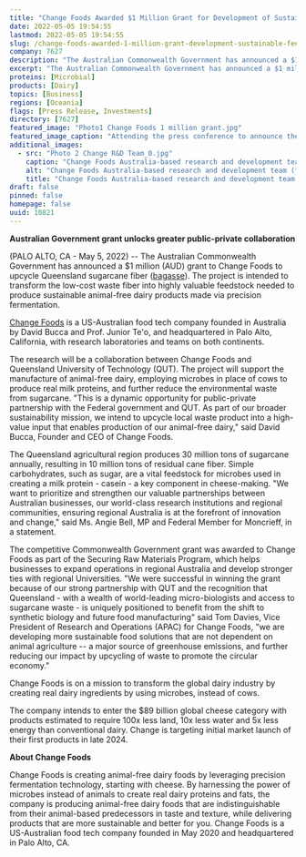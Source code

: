 ```yaml
---
title: "Change Foods Awarded $1 Million Grant for Development of Sustainable Feedstock for Animal-Free Dairy"
date: 2022-05-05 19:54:55
lastmod: 2022-05-05 19:54:55
slug: /change-foods-awarded-1-million-grant-development-sustainable-feedstock-animal-free-dairy
company: 7627
description: "The Australian Commonwealth Government has announced a $1 million (AUD) grant to Change Foods to upcycle Queensland sugarcane fiber (bagasse). The project is intended to transform the low-cost waste fiber into highly valuable feedstock needed to produce sustainable animal-free dairy products made via precision fermentation."
excerpt: "The Australian Commonwealth Government has announced a $1 million (AUD) grant to Change Foods to upcycle Queensland sugarcane fiber (bagasse). The project is intended to transform the low-cost waste fiber into highly valuable feedstock needed to produce sustainable animal-free dairy products made via precision fermentation."
proteins: [Microbial]
products: [Dairy]
topics: [Business]
regions: [Oceania]
flags: [Press Release, Investments]
directory: [7627]
featured_image: "Photo1 Change Foods 1 million grant.jpg"
featured_image_caption: "Attending the press conference to announce the grant award to Change Foods (from left): Prof. Ian O'Hara, Deputy Director, Queensland University of Technology Centre for Agriculture &amp; the Bioeconomy; Nida Murtaza, Researcher Change Foods; Ms. Angie Bell MP, Federal Member for Moncrieff; Senator the Hon Bridget McKenzie, Minister for Emergency Management &amp; National Recovery &amp; Resilience; Nayana Pathiraja, Team Leader, Australian Research Lab for Change Foods."
additional_images:
  - src: "Photo 2 Change R&D Team_0.jpg"
    caption: "Change Foods Australia-based research and development team (from left): Prof. Junior Te’o, Change Foods Co-Founder and CTO; Dr. Nayana Pathiraja, Team Leader, Research Scientist, Change Foods; Dr. Nida Murtaza, Research Scientist, Change Foods; Dr. Tuan Tu, Researcher, Research Scientist, Change Foods."
    alt: "Change Foods Australia-based research and development team (from left): Prof. Junior Te’o, Change Foods Co-Founder and CTO; Dr. Nayana Pathiraja, Team Leader, Research Scientist, Change Foods; Dr. Nida Murtaza, Research Scientist, Change Foods; Dr. Tuan Tu, Researcher, Research Scientist, Change Foods."
    title: "Change Foods Australia-based research and development team (from left): Prof. Junior Te’o, Change Foods Co-Founder and CTO; Dr. Nayana Pathiraja, Team Leader, Research Scientist, Change Foods; Dr. Nida Murtaza, Research Scientist, Change Foods; Dr. Tuan Tu, Researcher, Research Scientist, Change Foods."
draft: false
pinned: false
homepage: false
uuid: 10821
---
```

**Australian Government grant unlocks greater public-private
collaboration**

(PALO ALTO, CA - May 5, 2022) -- The Australian Commonwealth Government
has announced a \$1 million (AUD) grant to Change Foods to upcycle
Queensland sugarcane fiber
([bagasse](https://en.wikipedia.org/wiki/Bagasse)). The project is
intended to transform the low-cost waste fiber into highly valuable
feedstock needed to produce sustainable animal-free dairy products made
via precision fermentation.

[Change Foods](http://changefoods.com/) is a US-Australian food tech
company founded in Australia by David Bucca and Prof. Junior Te'o, and
headquartered in Palo Alto, California, with research laboratories and
teams on both continents.

The research will be a collaboration between Change Foods and Queensland
University of Technology (QUT). The project will support the manufacture
of animal-free dairy, employing microbes in place of cows to produce
real milk proteins, and further reduce the environmental waste from
sugarcane. "This is a dynamic opportunity for public-private partnership
with the Federal government and QUT. As part of our broader
sustainability mission, we intend to upcycle local waste product into a
high-value input that enables production of our animal-free dairy," said
David Bucca, Founder and CEO of Change Foods.

The Queensland agricultural region produces 30 million tons of sugarcane
annually, resulting in 10 million tons of residual cane fiber. Simple
carbohydrates, such as sugar, are a vital feedstock for microbes used in
creating a milk protein - casein - a key component in cheese-making. "We
want to prioritize and strengthen our valuable partnerships between
Australian businesses, our world-class research institutions and
regional communities, ensuring regional Australia is at the forefront of
innovation and change," said Ms. Angie Bell, MP and Federal Member for
Moncrieff, in a statement.

The competitive Commonwealth Government grant was awarded to Change
Foods as part of the Securing Raw Materials Program, which helps
businesses to expand operations in regional Australia and develop
stronger ties with regional Universities. "We were successful in winning
the grant because of our strong partnership with QUT and the recognition
that Queensland - with a wealth of world-leading micro-biologists and
access to sugarcane waste - is uniquely positioned to benefit from the
shift to synthetic biology and future food manufacturing" said Tom
Davies, Vice President of Research and Operations (APAC) for Change
Foods, "we are developing more sustainable food solutions that are not
dependent on animal agriculture -- a major source of greenhouse
emissions, and further reducing our impact by upcycling of waste to
promote the circular economy."

Change Foods is on a mission to transform the global dairy industry by
creating real dairy ingredients by using microbes, instead of cows.

The company intends to enter the \$89 billion global cheese category
with products estimated to require 100x less land, 10x less water and 5x
less energy than conventional dairy. Change is targeting initial market
launch of their first products in late 2024.

**About Change Foods**

Change Foods is creating animal-free dairy foods by leveraging precision
fermentation technology, starting with cheese. By harnessing the power
of microbes instead of animals to create real dairy proteins and fats,
the company is producing animal-free dairy foods that are
indistinguishable from their animal-based predecessors in taste and
texture, while delivering products that are more sustainable and better
for you. Change Foods is a US-Australian food tech company founded in
May 2020 and headquartered in Palo Alto, CA.
